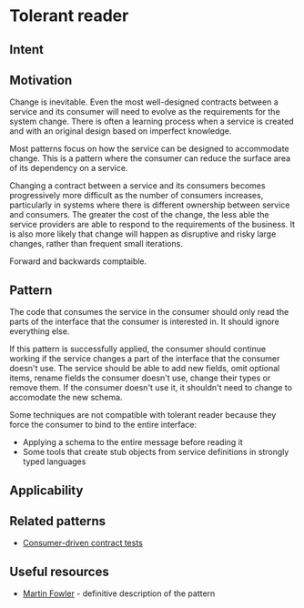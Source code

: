 # Tolerant reader

## Intent



## Motivation

Change is inevitable. Even the most well-designed contracts between a service and its consumer will need to evolve as the requirements for the system change. There is often a learning process when a service is created and with an original design based on imperfect knowledge. 

Most patterns focus on how the service can be designed to accommodate change. This is a pattern where the consumer can reduce the surface area of its dependency on a service.

Changing a contract between a service and its consumers becomes progressively more difficult as the number of consumers increases, particularly in systems where there is different ownership between service and consumers. The greater the cost of the change, the less able the service providers are able to respond to the requirements of the business. It is also more likely that change will happen as disruptive and risky large changes, rather than frequent small iterations. 

Forward and backwards comptaible.

## Pattern

The code that consumes the service in the consumer should only read the parts of the interface that the consumer is interested in. It should ignore everything else. 

If this pattern is successfully applied, the consumer should continue working if the service changes a part of the interface that the consumer doesn't use. The service should be able to add new fields, omit optional items, rename fields the consumer doesn't use, change their types or remove them. If the consumer doesn't use it, it shouldn't need to change to accomodate the new schema. 

Some techniques are not compatible with tolerant reader because they force the consumer to bind to the entire interface:
* Applying a schema to the entire message before reading it
* Some tools that create stub objects from service definitions in strongly typed languages

## Applicability


## Related patterns

* [Consumer-driven contract tests](consumer-driven-contract-tests.md)

## Useful resources

* [Martin Fowler](https://martinfowler.com/bliki/TolerantReader.html) - definitive description of the pattern
